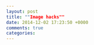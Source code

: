 ```yaml
---
layout: post
title: ""Image hacks""
date: 2014-12-02 17:23:50 +0000
comments: true
categories: 
---
```


